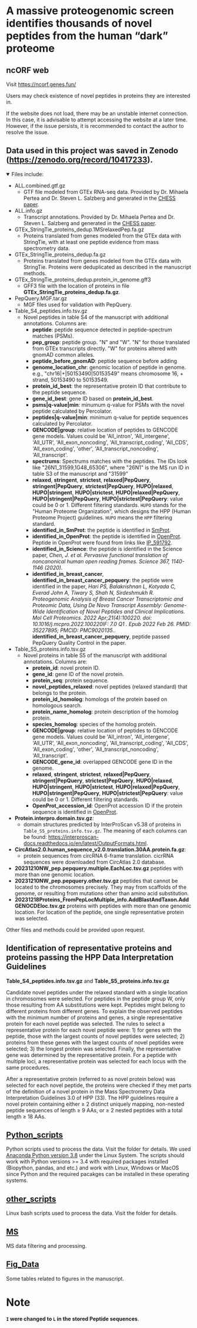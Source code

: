 # A massive proteogenomic screen identifies thousands of novel peptides from the human “dark” proteome

## ncORF web
Visit https://ncorf.genes.fun/

Users may check existence of novel peptides in proteins they are interested in.

If the website does not load, there may be an unstable internet connection. In this case, it is advisable to attempt accessing the website at a later time. However, if the issue persists, it is recommended to contact the author to resolve the issue.

## Data used in this project was saved in Zenodo (https://zenodo.org/record/10417233).

<details open>
  <summary>Files include:</summary>


* ALL.combined.gtf.gz 
    * GTF file modeled from GTEx RNA-seq data. Provided by Dr. Mihaela Pertea and Dr. Steven L. Salzberg and generated in the [CHESS paper](https://genomebiology.biomedcentral.com/articles/10.1186/s13059-018-1590-2).
* ALL.info.gz 
  * Transcript annotations. Provided by Dr. Mihaela Pertea and Dr. Steven L. Salzberg and generated in the [CHESS paper](https://genomebiology.biomedcentral.com/articles/10.1186/s13059-018-1590-2).
* GTEx_StringTie_proteins_dedup.1MSrelaxedPep.fa.gz
  * Proteins translated from genes modeled from the GTEx data with StringTie, with at least one peptide evidence from mass spectrometry data.
* GTEx_StringTie_proteins_dedup.fa.gz
  * Proteins translated from genes modeled from the GTEx data with StringTie. Proteins were deduplicated as described in the manuscript methods.
* GTEx_StringTie_proteins_dedup.protein_in_genome.gff3
  *  GFF3 file with the location of proteins in file **GTEx_StringTie_proteins_dedup.fa.gz**.
* PepQuery.MGF.tar.gz
  * MGF files used for validation with PepQuery.
* Table_S4_peptides.info.tsv.gz
  * Novel peptides in table S4 of the manuscript with additional annotations. Columns are:
    * **peptide**: peptide sequence detected in peptide-spectrum matches (PSMs).
    * **pep_group**: peptide group. "N" and "W". "N" for those translated from GTEx transcripts directly. "W" for proteins altered with gnomAD common alleles.
    * **peptide_before_gnomAD**: peptide sequence before adding 
    * **genome_location_chr**: genomic location of peptide in genome. e.g., "chr16|+|50153490|50153549" means chromosome 16, + strand, 50153490 to 50153549. 
    * **protein_id_best**: the representative protein ID that contribute to the peptide sequence.
    * **gene_id_best**: gene ID based on **protein_id_best**.
    * **psms|q-value|min**: minumum q-value for PSMs with the novel peptide calculated by Percolator.
    * **peptides|q-value|min**: minimum q-value for peptide sequences calculated by Percolator.
    * **GENCODE|group**: relative location of peptides to GENCODE gene models. Values could be 'All_intron', 'All_intergene', 'All_UTR', 'All_exon_noncoding', 'All_transcript_coding', 'All_CDS', 'All_exon_coding', 'other', 'All_transcript_noncoding', 'All_transcript'.
    * **spectrums**: Spectrums matches with the peptides. The IDs look like "26N1_31599,1G48_65306", where "26N1" is the MS run ID in table S3 of the manuscript and "31599" 
    * **relaxed**, **stringent**, **strictest**, **relaxed|PepQuery**, **stringent|PepQuery**, **strictest|PepQuery**, **HUPO|relaxed**, **HUPO|stringent**, **HUPO|strictest**, **HUPO|relaxed|PepQuery**, **HUPO|stringent|PepQuery**, **HUPO|strictest|PepQuery**: value could be 0 or 1. Different filtering standards. `HUPO` stands for the "Human Proteome Organization", which designs the HPP (Human Proteome Project) guidelines. `HUPO` means the `HPP` filtering standard.
    * **identified_in_SmProt**: the peptide is identified in [SmProt](http://bigdata.ibp.ac.cn/SmProt/). 
    * **identified_in_OpenProt**: the peptide is identified in [OpenProt](https://openprot.org/). Peptide in OpenProt were found from links like [IP_591792](https://openprot.org/p/altorfDbView/79/43726886/591792/IP_591792/2/msDetectionDetail). 
    * **identified_in_Science**: the peptide is identified in the Science paper, *Chen, J. et al. Pervasive functional translation of noncanonical human open reading frames. Science 367, 1140-1146 (2020).*
    * **identified_in_breast_cancer**, **identified_in_breast_cancer_pepquery**: the peptide were identified in the paper, *Hari PS, Balakrishnan L, Kotyada C, Everad John A, Tiwary S, Shah N, Sirdeshmukh R. Proteogenomic Analysis of Breast Cancer Transcriptomic and Proteomic Data, Using De Novo Transcript Assembly: Genome-Wide Identification of Novel Peptides and Clinical Implications. Mol Cell Proteomics. 2022 Apr;21(4):100220. doi: 10.1016/j.mcpro.2022.100220IF: 7.0 Q1 . Epub 2022 Feb 26. PMID: 35227895; PMCID: PMC9020135.*. **identified_in_breast_cancer_pepquery**, peptide passed PepQuery Quality Control in the paper.
* Table_S5_proteins.info.tsv.gz
  * Novel proteins in table S5 of the manuscript with additional annotations. Columns are:
    * **protein_id**: novel protein ID.
    * **gene_id**: gene ID of the novel protein.
    * **protein_seq**: protein sequence.
    * **novel_peptides_relaxed**: novel peptides (relaxed standard) that belongs to the protein.
    * **protein_id_homolog**: homologs of the protein based on homologous search.
    * **protein_name_homolog**: protein description of the homolog protein.
    * **species_homolog**: species of the homolog protein.
    * **GENCODE|group**: relative location of peptides to GENCODE gene models. Values could be 'All_intron', 'All_intergene', 'All_UTR', 'All_exon_noncoding', 'All_transcript_coding', 'All_CDS', 'All_exon_coding', 'other', 'All_transcript_noncoding', 'All_transcript'.
    * **GENCODE_gene_id**: overlapped GENCODE gene ID in the genome.
    * **relaxed**, **stringent**, **strictest**, **relaxed|PepQuery**, **stringent|PepQuery**, **strictest|PepQuery**, **HUPO|relaxed**, **HUPO|stringent**, **HUPO|strictest**, **HUPO|relaxed|PepQuery**, **HUPO|stringent|PepQuery**, **HUPO|strictest|PepQuery**: value could be 0 or 1. Different filtering standards.
    * **OpenProt_accession_id**: OpenProt accession ID if the protein sequence is identified in [OpenProt](https://openprot.org/). 
* **Protein.interpro.domain.tsv.gz**: 
  * domain structures predicted by InterProScan v5.38 of proteins in `Table_S5_proteins.info.tsv.gz`. The meaning of each columns can be found: https://interproscan-docs.readthedocs.io/en/latest/OutputFormats.html.
* **CircAtlas2.0.human_sequence_v2.0.translation.30AA.protein.fa.gz**: 
  * protein sequences from circRNA 6-frame translation. cicrRNA sequences were downloaded from CircAtlas 2.0 database.
* **20231210NW_pep.pepquery.multiple.EachLoc.tsv.gz** peptides with more than one genomic location. 
* **20231210NW_pep.pepquery.other.tsv.gz** peptides that cannot be located to the chromosomes precisely. They may from scaffolds of the genome, or resulting from mutations other than amino acid substitution.
* **20231218Proteins_FromPepLocMultiple_info.AddBlastAndTaxon.AddGENOCDEloc.tsv.gz** proteins with peptides with more than one genomic location. For location of the peptide, one single representative protein was selected.

Other files and methods could be provided upon request.

## Identification of representative proteins and proteins passing the HPP Data Interpretation Guidelines 
**Table_S4_peptides.info.tsv.gz** and **Table_S5_proteins.info.tsv.gz**

Candidate novel peptides under the relaxed standard with a single location in chromosomes were selected. For peptides in the peptide group W, only those resulting from AA substitutions were kept. Peptides might belong to different proteins from different genes. To explain the observed peptides with the minimum number of proteins and genes, a single representative protein for each novel peptide was selected. The rules to select a representative protein for each novel peptide were: 1) for genes with the peptide, those with the largest counts of novel peptides were selected; 2) proteins from these genes with the largest counts of novel peptides were selected; 3) the longest protein was selected. Finally, the representative gene was determined by the representative protein. For a peptide with multiple loci, a representative protein was selected for each locus with the same procedures.

After a representative protein (referred to as novel protein below) was selected for each novel peptide, the proteins were checked if they met parts of the definition of a novel protein in the Mass Spectrometry Data Interpretation Guidelines 3.0 of HPP (33). The HPP guidelines require a novel protein containing either ≥ 2 distinct uniquely mapping, non-nested peptide sequences of length ≥ 9 AAs, or ≥ 2 nested peptides with a total length ≥ 18 AAs. 


</details>


## [Python_scripts](Python_scripts)
Python scripts used to process the data. Visit the folder for details. We used [Anaconda Python version 3.8](https://www.anaconda.com/products/distribution) under the Linux System. The scripts should work with Python versions >= 3.4 with required packages installed (Biopython, pandas, and etc.) and work with Linux, Windows or MacOS since Python and the required pacakges can be installed in these operating systems.

## [other_scripts](other_scripts)
Linux bash scripts used to process the data. Visit the folder for details.


## [MS](MS/)
MS data filtering and processing.

## [Fig_Data](Fig_Data/)
Some tables related to figures in the manuscript.

# Note
**`I` were changed to `L` in the stored Peptide sequences**.
 
